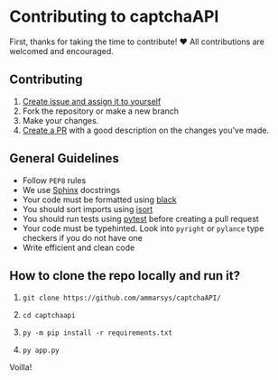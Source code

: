# Contributing to captchaAPI

First, thanks for taking the time to contribute! ❤️ All contributions are welcomed and encouraged.

## Contributing

1. [Create issue and assign it to yourself](https://github.com/ammarsys/captchaAPI/issues)
2. Fork the repository or make a new branch
3. Make your changes.
4. [Create a PR](https://github.com/ammarsys/captchaAPI/issues/pulls)
   with a good description on the changes you've made.

## General Guidelines

- Follow `PEP8` rules
- We use [Sphinx](https://sphinx-rtd-tutorial.readthedocs.io/en/latest/docstrings.html) docstrings
- Your code must be formatted using [black](https://pypi.org/project/black/) 
- You should sort imports using [isort](https://pypi.org/project/isort/) 
- You should run tests using [pytest](https://pypi.org/project/pytest/) before creating a pull request
- Your code must be typehinted. Look into `pyright` or `pylance` type checkers if you do not have one
- Write efficient and clean code

## How to clone the repo locally and run it?

1. `git clone https://github.com/ammarsys/captchaAPI/`

2. `cd captchaapi`
3. `py -m pip install -r requirements.txt`
4. `py app.py`

Voilla!